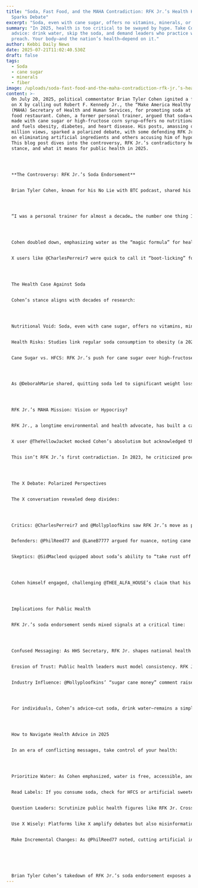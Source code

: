 ```yaml
---
title: "Soda, Fast Food, and the MAHA Contradiction: RFK Jr.’s Health Hypocrisy
  Sparks Debate"
excerpt: "Soda, even with cane sugar, offers no vitamins, minerals, or fiber. "
summary: "In 2025, health is too critical to be swayed by hype. Take Cohen’s
  advice: drink water, skip the soda, and demand leaders who practice what they
  preach. Your body—and the nation’s health—depend on it."
author: Kebbi Daily News
date: 2025-07-21T11:02:40.530Z
draft: false
tags:
  - Soda
  - cane sugar
  - minerals
  - fiber
image: /uploads/soda-fast-food-and-the-maha-contradiction-rfk-jr.’s-health-hypocrisy-sparks-debate.jpg
content: >-
  On July 20, 2025, political commentator Brian Tyler Cohen ignited a firestorm
  on X by calling out Robert F. Kennedy Jr., the “Make America Healthy Again”
  (MAHA) Secretary of Health and Human Services, for promoting soda at a fast
  food restaurant. Cohen, a former personal trainer, argued that soda—whether
  made with cane sugar or high-fructose corn syrup—offers no nutritional value
  and fuels obesity, diabetes, and heart disease. His posts, amassing over 1.1
  million views, sparked a polarized debate, with some defending RFK Jr.’s focus
  on eliminating artificial ingredients and others accusing him of hypocrisy.
  This blog post dives into the controversy, RFK Jr.’s contradictory health
  stance, and what it means for public health in 2025.




  **The Controversy: RFK Jr.’s Soda Endorsement**


  Brian Tyler Cohen, known for his No Lie with BTC podcast, shared his frustration on X:




  “I was a personal trainer for almost a decade… the number one thing I would tell my weight loss clients was to eliminate soda and fast food from their diets. Here, the ‘MAHA’ Secretary of HHS is cheering on soda... at a fast food restaurant. Snake oil salesman.”




  Cohen doubled down, emphasizing water as the “magic formula” for health and slamming soda for spiking blood sugar, rotting teeth, and causing chronic diseases. His critique targeted RFK Jr., whose MAHA initiative under President Donald Trump’s administration promised to combat “Big Food” and promote healthier living. Yet, RFK Jr.’s appearance at a fast food joint praising cane-sugar soda—a shift from his decades-long crusade against processed foods—drew accusations of inconsistency.


  X users like @CharlesPerreir7 were quick to call it “boot-licking” for Trump, while @Mollyploofkins hinted at financial motives, tweeting, “Follow the sugar cane money.” Others, like @LaneB7777, defended RFK Jr., arguing he’s focused on removing harmful additives, not banning soda outright.




  The Health Case Against Soda


  Cohen’s stance aligns with decades of research:




  Nutritional Void: Soda, even with cane sugar, offers no vitamins, minerals, or fiber. A 12-ounce can of Coca-Cola contains 39 grams of sugar—exceeding the American Heart Association’s daily recommended limit (36 grams for men, 25 grams for women).


  Health Risks: Studies link regular soda consumption to obesity (a 2023 CDC report tied sugary drinks to 63% of U.S. adult weight gain), type 2 diabetes (a 2019 BMJ study found a 20% risk increase per daily serving), and heart disease.


  Cane Sugar vs. HFCS: RFK Jr.’s push for cane sugar over high-fructose corn syrup (HFCS) has some merit—HFCS is linked to liver damage in a 2021 Nature study—but @PhilReed77 noted that while “soda with no artificial ingredients is safer,” abstaining is still best.




  As @DeborahMarie shared, quitting soda led to significant weight loss for her, echoing Cohen’s advice: “Drink water. You’ll live longer and have a healthier body.”




  RFK Jr.’s MAHA Mission: Vision or Hypocrisy?


  RFK Jr., a longtime environmental and health advocate, has built a career warning against “toxins” in food, water, and vaccines. His MAHA role, appointed in 2025, promised to tackle America’s obesity epidemic (42% of adults, per CDC) and chronic disease crisis. Yet, his soda endorsement at a fast food chain—potentially a publicity stunt tied to Trump’s affinity for fast food—undermines his message.


  X user @TheYellowJacket mocked Cohen’s absolutism but acknowledged the broader point: “Yes, it would be better if no one ever drank soda, but some of us are trying to make realistic changes.” Meanwhile, @CharlesPerreir7 speculated political motives, suggesting RFK Jr.’s stance aligns with Trump’s populist branding rather than health science.


  This isn’t RFK Jr.’s first contradiction. In 2023, he criticized processed foods but was spotted at McDonald’s, sparking similar backlash. His defenders, like @LaneB7777, argue he’s targeting harmful additives, not demonizing all fast food. Yet, promoting soda—cane sugar or not—clashes with MAHA’s goal of reducing chronic disease.




  The X Debate: Polarized Perspectives


  The X conversation revealed deep divides:




  Critics: @CharlesPerreir7 and @Mollyploofkins saw RFK Jr.’s move as politically driven or financially motivated, with the latter hinting at Big Sugar’s influence.


  Defenders: @PhilReed77 and @LaneB7777 argued for nuance, noting cane sugar’s relative safety and RFK Jr.’s focus on additives. @DavidDavidson pushed for “real sugar cane in glass bottles,” dismissing Cohen’s blanket condemnation.


  Skeptics: @SidMacleod quipped about soda’s ability to “take rust off a bumper,” reflecting distrust in processed drinks.




  Cohen himself engaged, challenging @THEE_ALFA_HOUSE’s claim that his view was “political” by asking, “Do you think ‘soda isn’t healthy, drink water’ is a political view?” The exchange underscores how health advice gets politicized in a polarized era.




  Implications for Public Health


  RFK Jr.’s soda endorsement sends mixed signals at a critical time:




  Confused Messaging: As HHS Secretary, RFK Jr. shapes national health policy. Promoting soda undermines efforts to curb the $150 billion annual cost of obesity-related illnesses (CDC, 2024).


  Erosion of Trust: Public health leaders must model consistency. RFK Jr.’s flip-flops risk alienating health-conscious Americans, as @CharlesPerreir7’s “snake oil” jab suggests.


  Industry Influence: @Mollyploofkins’ “sugar cane money” comment raises questions about corporate sway, especially as the soda industry (valued at $400 billion globally in 2025) pushes “natural” sweeteners to counter HFCS backlash.




  For individuals, Cohen’s advice—cut soda, drink water—remains a simple, evidence-based path to better health.




  How to Navigate Health Advice in 2025


  In an era of conflicting messages, take control of your health:




  Prioritize Water: As Cohen emphasized, water is free, accessible, and essential. Aim for 8-10 cups daily, per Mayo Clinic guidelines.


  Read Labels: If you consume soda, check for HFCS or artificial sweeteners. Cane sugar may be marginally better, but moderation is key.


  Question Leaders: Scrutinize public health figures like RFK Jr. Cross-check their advice against sources like the CDC or The Lancet.


  Use X Wisely: Platforms like X amplify debates but also misinformation. Follow credible voices like @DrEricDing or @Healthline for evidence-based health tips.


  Make Incremental Changes: As @PhilReed77 noted, cutting artificial ingredients is a step forward, even if soda isn’t ideal. Start small—swap one soda for water daily.






  Brian Tyler Cohen’s takedown of RFK Jr.’s soda endorsement exposes a deeper issue: when health leaders prioritize politics or optics over science, the public suffers. Soda, whether made with cane sugar or HFCS, is a nutritional dead-end linked to America’s chronic disease crisis. RFK Jr.’s MAHA vision could inspire change, but cheering soda at a fast food joint undermines his credibility.
---
```

